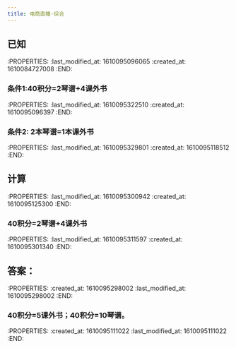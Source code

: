 ```yaml
---
title: 电商直播·综合
---
```


## 已知
:PROPERTIES:
:last_modified_at: 1610095096065
:created_at: 1610084727008
:END:
### 条件1:40积分=2琴谱+4课外书
:PROPERTIES:
:last_modified_at: 1610095322510
:created_at: 1610095096397
:END:
### 条件2:   2本琴谱=1本课外书
:PROPERTIES:
:last_modified_at: 1610095329801
:created_at: 1610095118512
:END:
## 计算
:PROPERTIES:
:last_modified_at: 1610095300942
:created_at: 1610095125300
:END:
### 40积分=2琴谱+4课外书
:PROPERTIES:
:last_modified_at: 1610095311597
:created_at: 1610095301340
:END:
## 答案：
:PROPERTIES:
:created_at: 1610095298002
:last_modified_at: 1610095298002
:END:
### 40积分=5课外书；40积分=10琴谱。
:PROPERTIES:
:created_at: 1610095111022
:last_modified_at: 1610095111022
:END:

